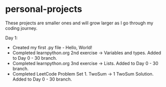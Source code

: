 # personal-projects
These projects are smaller ones and will grow larger as I go through my coding journey.

Day 1:
- Created my first .py file - Hello, World!
- Completed learnpython.org 2nd exercise -> Variables and types. Added to Day 0 - 30 branch.
- Completed learnpython.org 3nd exercise -> Lists. Added to Day 0 - 30 branch.
- Completed LeetCode Problem Set 1. TwoSum -> 1 TwoSum Solution. Added to Day 0 - 30 branch.

